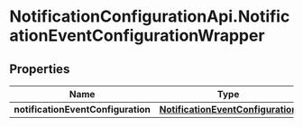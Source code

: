 # NotificationConfigurationApi.NotificationEventConfigurationWrapper

## Properties

Name | Type | Description | Notes
------------ | ------------- | ------------- | -------------
**notificationEventConfiguration** | [**NotificationEventConfiguration**](NotificationEventConfiguration.md) |  | [optional] 


